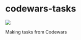 
# codewars-tasks

<a href="https://www.codewars.com/users/tankalxat34"><img src="https://www.codewars.com/users/tankalxat34/badges/small"></a>

Making tasks from Codewars
